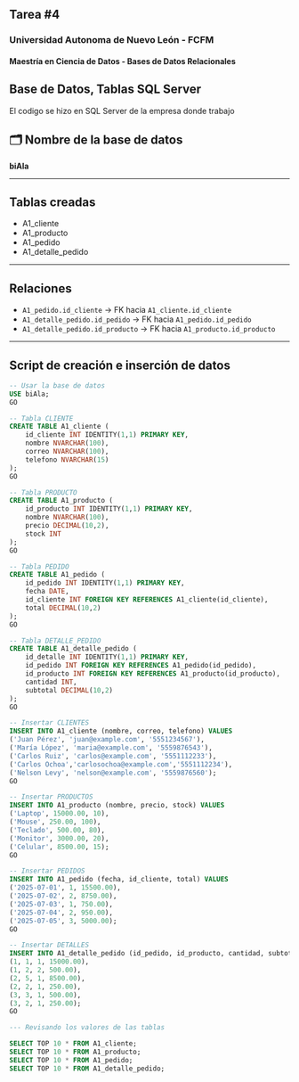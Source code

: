 ## Tarea #4
### Universidad Autonoma de Nuevo León - FCFM
#### Maestría en Ciencia de Datos - Bases de Datos Relacionales

## Base de Datos, Tablas SQL Server

El codigo se hizo en  SQL Server de la empresa donde trabajo

## 🗂 Nombre de la base de datos
**biAla**

---

##  Tablas creadas

- A1_cliente
- A1_producto
- A1_pedido
- A1_detalle_pedido

---

##  Relaciones

- `A1_pedido.id_cliente` → FK hacia `A1_cliente.id_cliente`
- `A1_detalle_pedido.id_pedido` → FK hacia `A1_pedido.id_pedido`
- `A1_detalle_pedido.id_producto` → FK hacia `A1_producto.id_producto`

---

## Script de creación e inserción de datos

```sql
-- Usar la base de datos
USE biAla;
GO

-- Tabla CLIENTE
CREATE TABLE A1_cliente (
    id_cliente INT IDENTITY(1,1) PRIMARY KEY,
    nombre NVARCHAR(100),
    correo NVARCHAR(100),
    telefono NVARCHAR(15)
);
GO

-- Tabla PRODUCTO
CREATE TABLE A1_producto (
    id_producto INT IDENTITY(1,1) PRIMARY KEY,
    nombre NVARCHAR(100),
    precio DECIMAL(10,2),
    stock INT
);
GO

-- Tabla PEDIDO
CREATE TABLE A1_pedido (
    id_pedido INT IDENTITY(1,1) PRIMARY KEY,
    fecha DATE,
    id_cliente INT FOREIGN KEY REFERENCES A1_cliente(id_cliente),
    total DECIMAL(10,2)
);
GO

-- Tabla DETALLE_PEDIDO
CREATE TABLE A1_detalle_pedido (
    id_detalle INT IDENTITY(1,1) PRIMARY KEY,
    id_pedido INT FOREIGN KEY REFERENCES A1_pedido(id_pedido),
    id_producto INT FOREIGN KEY REFERENCES A1_producto(id_producto),
    cantidad INT,
    subtotal DECIMAL(10,2)
);
GO

-- Insertar CLIENTES
INSERT INTO A1_cliente (nombre, correo, telefono) VALUES
('Juan Pérez', 'juan@example.com', '5551234567'),
('María López', 'maria@example.com', '5559876543'),
('Carlos Ruiz', 'carlos@example.com', '5551112233'),
('Carlos Ochoa','carlosochoa@example.com','5551112234'),
('Nelson Levy', 'nelson@example.com', '5559876560');
GO

-- Insertar PRODUCTOS
INSERT INTO A1_producto (nombre, precio, stock) VALUES
('Laptop', 15000.00, 10),
('Mouse', 250.00, 100),
('Teclado', 500.00, 80),
('Monitor', 3000.00, 20),
('Celular', 8500.00, 15);
GO

-- Insertar PEDIDOS
INSERT INTO A1_pedido (fecha, id_cliente, total) VALUES
('2025-07-01', 1, 15500.00),
('2025-07-02', 2, 8750.00),
('2025-07-03', 1, 750.00),
('2025-07-04', 2, 950.00),
('2025-07-05', 3, 5000.00);
GO

-- Insertar DETALLES
INSERT INTO A1_detalle_pedido (id_pedido, id_producto, cantidad, subtotal) VALUES
(1, 1, 1, 15000.00),
(1, 2, 2, 500.00),
(2, 5, 1, 8500.00),
(2, 2, 1, 250.00),
(3, 3, 1, 500.00),
(3, 2, 1, 250.00);
GO

--- Revisando los valores de las tablas

SELECT TOP 10 * FROM A1_cliente;
SELECT TOP 10 * FROM A1_producto;
SELECT TOP 10 * FROM A1_pedido;
SELECT TOP 10 * FROM A1_detalle_pedido;

```